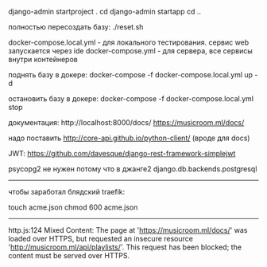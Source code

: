 




django-admin startproject <name> .
cd <name>
django-admin startapp <name>
cd ..


полностью пересоздать базу:
./reset.sh

docker-compose.local.yml - для локального тестирования. сервис web запускается через ide
docker-compose.yml - для сервера, все сервисы внутри контейнеров

поднять базу в докере:
docker-compose -f docker-compose.local.yml up -d

остановить базу в докере:
docker-compose -f docker-compose.local.yml stop

документация: 
http://localhost:8000/docs/
https://musicroom.ml/docs/

надо поставить http://core-api.github.io/python-client/ (вроде для docs)

JWT:
https://github.com/davesque/django-rest-framework-simplejwt

psycopg2 не нужен потому что в джанге2 django.db.backends.postgresql


---------------------------------------------------------------------------------------
чтобы заработал блядский traefik:

touch acme.json
chmod 600 acme.json

---------------------------------------------------------------------------------------

http.js:124 Mixed Content: The page at 'https://musicroom.ml/docs/' was loaded over HTTPS, but requested an insecure resource 'http://musicroom.ml/api/playlists/'. This request has been blocked; the content must be served over HTTPS.